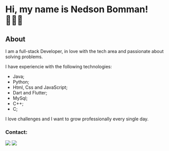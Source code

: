 # Hi, my name is Nedson Bomman! 👨🏻‍💻

## About
I am a full-stack Developer, in love with the tech area and passionate about solving problems.

I have experiencie with the following technologies:
- Java;
- Python;
- Html, Css and JavaScript;
- Dart and Flutter;
- MySql;
- C++;
- C;
  
I love challenges and I want to grow professionally every single day.

### Contact:
<div> 
  <a href = "mailto:nedson.junior91@gmail.com"><img src="https://img.shields.io/badge/-Gmail-%23333?style=for-the-badge&logo=gmail&logoColor=white" target="_blank"></a>
  <a href="https://www.linkedin.com/in/nedson-nogueira-271088286/" target="_blank"><img src="https://img.shields.io/badge/-LinkedIn-%230077B5?style=for-the-badge&logo=linkedin&logoColor=white" target="_blank"></a> 
 </div>
 <br> <br>
<div>

                                                                 
